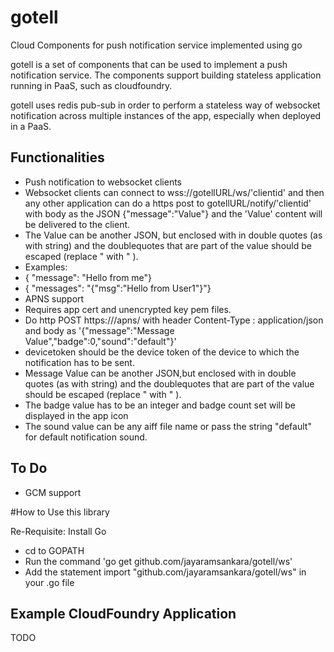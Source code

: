 # gotell
Cloud Components for push notification service implemented using go

gotell is a set of components that can be used to implement a push notification service.
The components support building stateless application running in PaaS, such as cloudfoundry.

gotell uses redis pub-sub in order to perform a stateless way of websocket notification across multiple instances of the app, especially when deployed in a PaaS.
 

## Functionalities
* Push notification to websocket clients
 * Websocket clients can connect to wss://gotellURL/ws/'clientid' and then any other application can do a https post to gotellURL/notify/'clientid' with body as the JSON {"message":"Value"} and the 'Value' content will be delivered to the client.
 * The Value can be another JSON, but enclosed with in double quotes (as with string) and the doublequotes that are part of the value should be escaped (replace " with \" ).
 * Examples: 
  * { "message": "Hello from me"}
  * { "messages": "{\"msg\":\"Hello from User1\"}"} 
* APNS support
 * Requires app cert and unencrypted key pem files.
 * Do http POST https://<gotellURL>/apns/<devicetoken>  with header Content-Type : application/json and body as   '{"message":"Message Value","badge":0,"sound":"default"}'
  * devicetoken should be the device token of the device to which the notification has to be sent.
  * Message Value can be another JSON,but enclosed with in double quotes (as with string) and the doublequotes that are part of the value should be escaped (replace " with \" ).
  * The badge  value has to be an integer and badge count set will be displayed in the app icon
  * The sound value can be any aiff file name or pass the string "default" for default notification sound.
 

## To Do
* GCM support


#How to Use this library

Re-Requisite: Install Go 

* cd to GOPATH
* Run the command 'go get github.com/jayaramsankara/gotell/ws'
* Add the statement import "github.com/jayaramsankara/gotell/ws" in your .go file

## Example CloudFoundry Application
TODO


